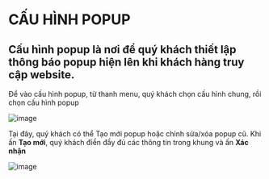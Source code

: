 # CẤU HÌNH POPUP

## Cấu hình popup là nơi để quý khách thiết lập thông báo popup hiện lên khi khách hàng truy cập website. 

Để vào cấu hình popup, từ thanh menu, quý khách chọn cấu hình chung, rồi chọn cấu hình popup

![image](https://user-images.githubusercontent.com/109578103/201874450-589f7e22-3e74-4fae-ac16-d5be578796a4.png)

Tại đây, quý khách có thể Tạo mới popup hoặc chỉnh sửa/xóa popup cũ. Khi ấn **Tạo mới**, quý khách điền đầy đủ các thông tin trong khung và ấn **Xác nhận**

![image](https://user-images.githubusercontent.com/109578103/201874547-7eaf5061-8b9a-488c-a848-511f08679465.png)

